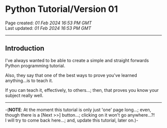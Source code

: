 # Python Tutorial/Version 01  

Page created: *01 Feb 2024 16:53 PM GMT*  
Last updated: *01 Feb 2024 16:53 PM GMT*  

-----

## Introduction

I've always wanted to be able to create a simple and straight forwards Python programming tutorial.

Also, they say that one of the best ways to prove you've learned anything...is to teach it.

If you can teach it, effectively, to others...; then, that proves you know your subject really well.  

-----

-(**NOTE**: At the moment this tutorial is only just 'one' page long...; even, though there is a [Next >>] button...; clicking on it won't go anywhere...?!   
I will try to come back here...; and, update this tutorial, later on.)-
